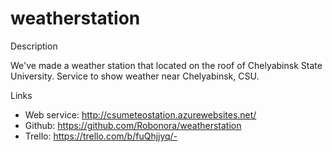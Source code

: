 # weatherstation

Description

We've made a weather station that located on the roof of Chelyabinsk State University. 
Service to show weather near Chelyabinsk, CSU.

Links

- Web service: http://csumeteostation.azurewebsites.net/
- Github: https://github.com/Robonora/weatherstation
- Trello: https://trello.com/b/fuQhjjyq/-
